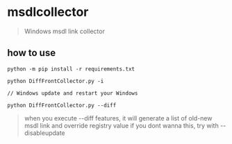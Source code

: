# msdlcollector
> Windows msdl link collector

## how to use
```
python -m pip install -r requirements.txt

python DiffFrontCollector.py -i

// Windows update and restart your Windows

python DiffFrontCollector.py --diff
```

> when you execute --diff features, it will generate a list of old-new msdl link and override registry value
> if you dont wanna this, try with --disableupdate